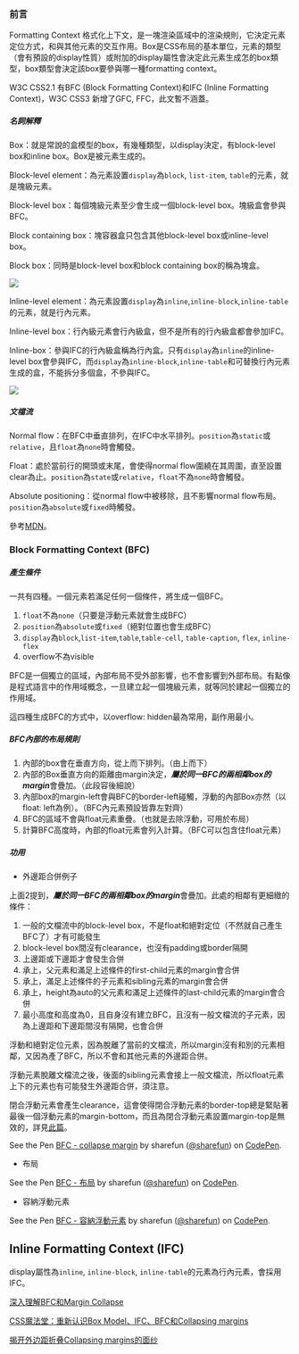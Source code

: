 ### 前言

Formatting Context 格式化上下文，是一塊渲染區域中的渲染規則，它決定元素定位方式，和與其他元素的交互作用。Box是CSS布局的基本單位，元素的類型（會有預設的display性質）或附加的display屬性會決定此元素生成怎的box類型，box類型會決定該box要參與哪一種formatting context。

W3C CSS2.1 有BFC (Block Formatting Context)和IFC (Inline Formatting Context)，W3C CSS3 新增了GFC, FFC，此文暫不涵蓋。

##### 名詞解釋

Box：就是常說的盒模型的box，有幾種類型，以display決定，有block-level box和inline box。Box是被元素生成的。

Block-level element：為元素設置`display`為`block`, `list-item`, `table`的元素，就是塊級元素。

Block-level box：每個塊級元素至少會生成一個block-level box。塊級盒會參與BFC。

Block containing box：塊容器盒只包含其他block-level box或inline-level box。

Block box：同時是block-level box和block containing box的稱為塊盒。

![](https://developer.mozilla.org/@api/deki/files/5995/=venn_blocks.png)

Inline-level element：為元素設置`display`為`inline`,`inline-block`,`inline-table`的元素，就是行內元素。

Inline-level box：行內級元素會行內級盒，但不是所有的行內級盒都會參加IFC。

Inline-box：參與IFC的行內級盒稱為行內盒。只有`display`為`inline`的inline-level box會參與IFC，而`display`為`inline-block`,`inline-table`和可替換行內元素生成的盒，不能拆分多個盒，不參與IFC。

![](https://developer.mozilla.org/@api/deki/files/6008/=venn_inlines.png)

##### 文檔流

Normal flow：在BFC中垂直排列，在IFC中水平排列。`position`為`static`或`relative`，且`float`為`none`時會觸發。

Float：處於當前行的開頭或末尾，會使得normal flow圍繞在其周圍，直至設置clear為止。`position`為`state`或`relative`，`float`不為`none`時會觸發。

Absolute positioning：從normal flow中被移除，且不影響normal flow布局。`position`為`absolute`或`fixed`時觸發。

參考[MDN](https://developer.mozilla.org/zh-CN/docs/Web/Guide/CSS/Visual_formatting_model)。

### Block Formatting Context (BFC)

##### 產生條件

一共有四種。一個元素若滿足任何一個條件，將生成一個BFC。

1. `float`不為`none`（只要是浮動元素就會生成BFC）
2. `position`為`absolute`或`fixed`（絕對位置也會生成BFC）
3. `display`為`block`,`list-item`,`table`,`table-cell`, `table-caption`, `flex`, `inline-flex`
4. overflow不為visible

BFC是一個獨立的區域，內部布局不受外部影響，也不會影響到外部布局。有點像是程式語言中的作用域概念，一旦建立起一個塊級元素，就等同於建起一個獨立的作用域。

這四種生成BFC的方式中，以overflow: hidden最為常用，副作用最小。

##### BFC內部的布局規則

1. 內部的box會在垂直方向，從上而下排列。（由上而下）
2. 內部的Box垂直方向的距離由margin決定，***屬於同一BFC的兩相鄰box的margin***會疊加。（此段容後細說）
3. 內部box的margin-left會與BFC的border-left碰觸，浮動的內部Box亦然（以float: left為例）。（BFC內元素預設皆靠左對齊）
4. BFC的區域不會與float元素重疊。（也就是去除浮動，可用於布局）
5. 計算BFC高度時，內部的float元素會列入計算。（BFC可以包含住float元素）

##### 功用

* 外邊距合併例子

上面2提到，***屬於同一BFC的兩相鄰box的margin***會疊加。此處的相鄰有更細緻的條件：

1. 一般的文檔流中的block-level box，不是float和絕對定位（不然就自己產生BFC了）才有可能發生
2. block-level box間沒有clearance，也沒有padding或border隔開
3. 上邊距或下邊距才會發生合併
4. 承上，父元素和滿足上述條件的first-child元素的margin會合併
5. 承上，滿足上述條件的子元素和sibling元素的margin會合併
6. 承上，height為auto的父元素和滿足上述條件的last-child元素的margin會合併
7. 最小高度和高度為0，且自身沒有建立BFC，且沒有一般文檔流的子元素，因為上邊距和下邊距間沒有隔開，也會合併

浮動和絕對定位元素，因為脫離了當前的文檔流，所以margin沒有和別的元素相鄰，又因為產了BFC，所以不會和其他元素的外邊距合併。

浮動元素脫離文檔流之後，後面的sibling元素會接上一般文檔流，所以float元素上下的元素也有可能發生外邊距合併，須注意。

閉合浮動元素會產生clearance，這會使得閉合浮動元素的border-top總是緊貼著最後一個浮動元素的margin-bottom，而且為閉合浮動元素設置margin-top是無效的，詳見[此篇](http://www.imooc.com/article/9723)。

<p data-height="265" data-theme-id="0" data-slug-hash="xELRJB" data-default-tab="html" data-user="sharefun" data-embed-version="2" class="codepen">See the Pen <a href="http://codepen.io/sharefun/pen/xELRJB/">BFC - collapse margin</a> by sharefun (<a href="http://codepen.io/sharefun">@sharefun</a>) on <a href="http://codepen.io">CodePen</a>.</p><script async src="//assets.codepen.io/assets/embed/ei.js"></script>

* 布局

<p data-height="265" data-theme-id="0" data-slug-hash="xEXwJG" data-default-tab="html,result" data-user="sharefun" data-embed-version="2" class="codepen">See the Pen <a href="http://codepen.io/sharefun/pen/xEXwJG/">BFC - 布局</a> by sharefun (<a href="http://codepen.io/sharefun">@sharefun</a>) on <a href="http://codepen.io">CodePen</a>.</p><script async src="//assets.codepen.io/assets/embed/ei.js"></script>


* 容納浮動元素

<p data-height="265" data-theme-id="0" data-slug-hash="ZpXbdz" data-default-tab="html,result" data-user="sharefun" data-embed-version="2" class="codepen">See the Pen <a href="http://codepen.io/sharefun/pen/ZpXbdz/">BFC - 容納浮動元素</a> by sharefun (<a href="http://codepen.io/sharefun">@sharefun</a>) on <a href="http://codepen.io">CodePen</a>.</p><script async src="//assets.codepen.io/assets/embed/ei.js"></script>


## Inline Formatting Context (IFC)

display屬性為`inline`, `inline-block`, `inline-table`的元素為行內元素，會採用IFC。




[深入理解BFC和Margin Collapse](http://www.w3cplus.com/css/understanding-bfc-and-margin-collapse.html)

[CSS魔法堂：重新认识Box Model、IFC、BFC和Collapsing margins](http://web.jobbole.com/86060/)

[揭开外边距折叠Collapsing margins的面纱](http://developer.51cto.com/art/201008/219288.htm)
